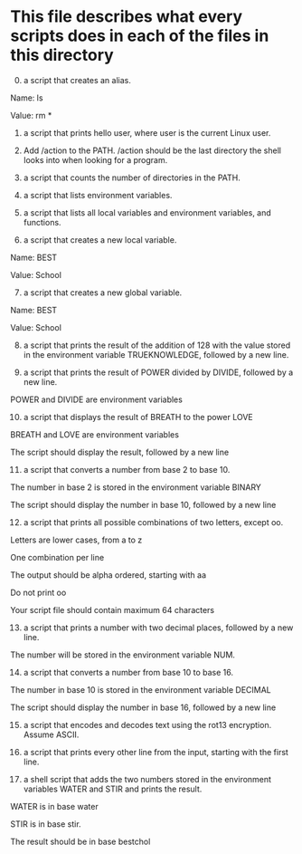 # This file describes what every scripts does in each of the files in this directory

0. a script that creates an alias.



Name: ls

Value: rm *

1. a script that prints hello user, where user is the current Linux user.

2. Add /action to the PATH. /action should be the last directory the shell looks into when looking for a program.

3. a script that counts the number of directories in the PATH.

4. a script that lists environment variables.

5. a script that lists all local variables and environment variables, and functions.

6. a script that creates a new local variable.

Name: BEST

Value: School

7. a script that creates a new global variable.



Name: BEST

Value: School  

8.  a script that prints the result of the addition of 128 with the value stored in the environment variable TRUEKNOWLEDGE, followed by a new line.

9. a script that prints the result of POWER divided by DIVIDE, followed by a new line.



POWER and DIVIDE are environment variables

10. a script that displays the result of BREATH to the power LOVE



BREATH and LOVE are environment variables

The script should display the result, followed by a new line

11. a script that converts a number from base 2 to base 10.



The number in base 2 is stored in the environment variable BINARY

The script should display the number in base 10, followed by a new line

12. a script that prints all possible combinations of two letters, except oo.



Letters are lower cases, from a to z

One combination per line

The output should be alpha ordered, starting with aa

Do not print oo

Your script file should contain maximum 64 characters

13.  a script that prints a number with two decimal places, followed by a new line.



The number will be stored in the environment variable NUM.

14. a script that converts a number from base 10 to base 16.



The number in base 10 is stored in the environment variable DECIMAL

The script should display the number in base 16, followed by a new line

15. a script that encodes and decodes text using the rot13 encryption. Assume ASCII.

16. a script that prints every other line from the input, starting with the first line.

17. a shell script that adds the two numbers stored in the environment variables WATER and STIR and prints the result.



WATER is in base water

STIR is in base stir.

The result should be in base bestchol
